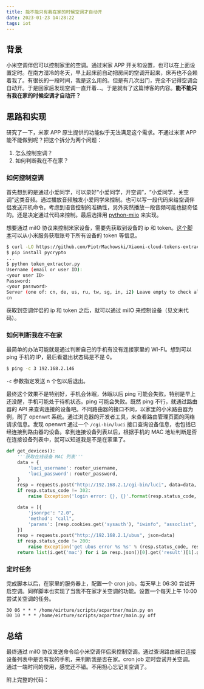 ```yaml
---
title: 能不能只有我在家的时候空调才自动开
date: 2023-01-23 14:28:22
tags: iot
---
```


## 背景

小米空调伴侣可以控制家里的空调。通过米家 APP 开关和设置，也可以在上面设置定时。在南方湿冷的冬天，早上起床前自动把房间的空调开起来，床再也不会赖着我了。有很长的一段时间，我是这么用的。但是有几次出门，完全不记得空调会自动开。于是回家后发现空调一直开着...。于是就有了这篇博客的内容。**能不能只有我在家的时候空调才自动开？**


## 思路和实现

研究了一下，米家 APP 原生提供的功能似乎无法满足这个需求。不通过米家 APP 能不能做到呢？把这个拆分为两个问题：

1. 怎么控制空调？
2. 如何判断我在不在家？

### 如何控制空调

首先想到的是通过小爱同学，可以录好“小爱同学，开空调”，“小爱同学，关空调”这类音频。通过播放音频触发小爱同学来控制。也可以写一段代码来给空调伴侣发送开机命令。考虑到语音控制的准确性，另外突然播放一段音频可能也挺奇怪的。还是决定通过代码来控制。最后选择用 [python-miio](https://github.com/rytilahti/python-miio) 来实现。

想要通过 miIO 协议来控制米家设备，需要先获取到设备的 ip 和 token。[这个脚本](https://github.com/PiotrMachowski/Xiaomi-cloud-tokens-extractor/blob/292593952194c4a2eaca13672ea8471eed14c377/token_extractor.py)可以从小米服务获取账号下所有设备的 token 等信息。

```sh
$ curl -LO https://github.com/PiotrMachowski/Xiaomi-cloud-tokens-extractor/raw/master/token_extractor.py
$ pip install pycrypto
...
$ python token_extractor.py
Username (email or user ID):
<your user ID>
Password:
<your password>
Server (one of: cn, de, us, ru, tw, sg, in, i2) Leave empty to check all available:
cn

```

获取到空调伴侣的 ip 和 token 之后，就可以通过 miIO 来控制设备（见文末代码）。

### 如何判断我在不在家

最简单的办法可能就是通过判断自己的手机有没有连接家里的 WI-FI。想到可以 ping 手机的 IP，最后看退出状态码是不是 0。

```sh
$ ping -c 3 192.168.2.146
```

`-c` 参数指定发送 n 个包以后退出。

最终这个效果不是特别好，手机会休眠，休眠以后 ping 可能会失败。特别是早上还没醒，手机可能处于待机状态。ping 可能会失败。既然 ping 不行，就通过路由器的 API 来查询连接的设备吧。不同路由器的接口不同，以家里的小米路由器为例，刷了 openwrt 系统。通过浏览器的开发者工具，来查看路由管理页面的网络请求信息。发现 openwrt 通过一个 `/cgi-bin/luci` 接口查询设备信息，也包括已经连接到路由器的设备。拿到连接设备列表以后，根据手机的 MAC 地址判断是否在连接设备列表中，就可以知道我是不是在家里了。

```python
def get_devices():
    '''获取在线设备 MAC 列表'''
    data = {
        'luci_username': router_username,
        'luci_password': router_password,
    }
    resp = requests.post("http://192.168.2.1/cgi-bin/luci", data=data, allow_redirects=False)
    if resp.status_code != 302:
        raise Exception('login error: {}, {}'.format(resp.status_code, resp.content))

    data = [{
        'jsonrpc': "2.0",
        'method': "call",
        'params': [resp.cookies.get('sysauth'), "iwinfo", "assoclist", {'device': "wlan1"}]
    }]
    resp = requests.post("http://192.168.2.1/ubus", json=data)
    if resp.status_code != 200:
        raise Exception('get ubus error %s %s' % (resp.status_code, resp.content))
    return list(i.get('mac') for i in resp.json()[0].get('result')[1].get('results'))
```

### 定时任务

完成脚本以后，在家里的服务器上，配置一个 cron job。每天早上 06:30 尝试开启空调。同样脚本也实现了当我不在家才关空调的功能。设置一个每天上午 10:00 尝试关空调的任务。

```crontab
30 06 * * * /home/eirture/scripts/acpartner/main.py on
00 10 * * * /home/eirture/scripts/acpartner/main.py off
```

## 总结

最终通过 miIO 协议发送命令给小米空调伴侣来控制空调。通过查询路由器已连接设备列表中是否有我的手机，来判断我是否在家。cron job 定时尝试开关空调。通过一端时间的使用，感觉还不错。不用担心忘记关空调了。

附上完整的代码：

<script src="https://gist.github.com/eirture/657005ee7664029f4233f0e09a37db9d.js"></script>
